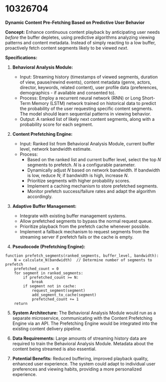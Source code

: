 # 10326704

**Dynamic Content Pre-Fetching Based on Predictive User Behavior**

**Concept:** Enhance continuous content playback by anticipating user needs *before* the buffer depletes, using predictive algorithms analyzing viewing patterns and content metadata.  Instead of simply reacting to a low buffer, proactively fetch content segments likely to be viewed *next*.

**Specifications:**

1.  **Behavioral Analysis Module:**
    *   Input: Streaming history (timestamps of viewed segments, duration of view, pause/rewind events), content metadata (genre, actors, director, keywords, related content), user profile data (preferences, demographics - if available and consented to).
    *   Process: Employ a recurrent neural network (RNN) or Long Short-Term Memory (LSTM) network trained on historical data to predict the probability of the user requesting specific content segments.  The model should learn sequential patterns in viewing behavior.
    *   Output: A ranked list of likely next content segments, along with a probability score for each segment.

2.  **Content Prefetching Engine:**
    *   Input: Ranked list from Behavioral Analysis Module, current buffer level, network bandwidth estimate.
    *   Process:
        *   Based on the ranked list and current buffer level, select the top *N* segments to prefetch. *N* is a configurable parameter.
        *   Dynamically adjust *N* based on network bandwidth. If bandwidth is low, reduce *N*; if bandwidth is high, increase *N*.
        *   Prioritize segments with higher probability scores.
        *   Implement a caching mechanism to store prefetched segments.
        *   Monitor prefetch success/failure rates and adapt the algorithm accordingly.

3.  **Adaptive Buffer Management:**
    *   Integrate with existing buffer management systems.
    *   Allow prefetched segments to bypass the normal request queue.
    *   Prioritize playback from the prefetch cache whenever possible.
    *   Implement a fallback mechanism to request segments from the streaming server if prefetch fails or the cache is empty.

4.  **Pseudocode (Prefetching Engine):**

```
function prefetch_segments(ranked_segments, buffer_level, bandwidth):
    N = calculate_N(bandwidth)  // Determine number of segments to prefetch
    prefetched_count = 0
    for segment in ranked_segments:
        if prefetched_count >= N:
            break
        if segment not in cache:
            request_segment(segment)
            add_segment_to_cache(segment)
            prefetched_count += 1
    return
```

5.  **System Architecture:**  The Behavioral Analysis Module would run as a separate microservice, communicating with the Content Prefetching Engine via an API.  The Prefetching Engine would be integrated into the existing content delivery pipeline.

6.  **Data Requirements:**  Large amounts of streaming history data are required to train the Behavioral Analysis Module.  Metadata about the content being streamed is also essential.

7.  **Potential Benefits:**  Reduced buffering, improved playback quality, enhanced user experience.  The system could adapt to individual user preferences and viewing habits, providing a more personalized experience.